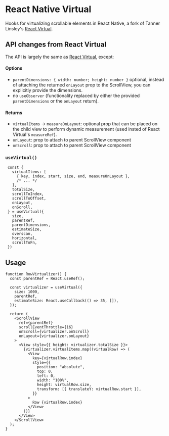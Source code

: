 # React Native Virtual

Hooks for virtualizing scrollable elements in React Native, a fork of
Tanner Linsley's
[React Virtual](https://github.com/tannerlinsley/react-virtual).

## API changes from React Virtual

The API is largely the same as [React Virtual](https://react-virtual.tanstack.com/docs/api),
except:

#### Options

- `parentDimensions: { width: number; height: number }` optional,
  instead of attaching the returned `onLayout` prop to the ScrollView,
  you can
  explicitly provide the dimensions.
- no `useObserver` (functionality replaced by either the provided
  `parentDimensions` or the `onLayout` return).

#### Returns

- `virtualItems` → `measureOnLayout`: optional prop that can be placed
  on the child view to perform dynamic measurement (used insted
  of React Virtual's `measureRef`).
- `onLayout`: prop to attach to parent ScrollView component
- `onScroll`: prop to attach to parent ScrollView component

### `useVirtual()`

```
 const {
   virtualItems: [
     { key, index, start, size, end, measureOnLayout },
     /* ... */
   ],
   totalSize,
   scrollToIndex,
   scrollToOffset,
   onLayout,
   onScroll,
 } = useVirtual({
   size,
   parentRef,
   parentDimensions,
   estimateSize,
   overscan,
   horizontal,
   scrollToFn,
 })
```

## Usage

```
function RowVirtualizer() {
  const parentRef = React.useRef();

  const virtualizer = useVirtual({
    size: 1000,
    parentRef,
    estimateSize: React.useCallback(() => 35, []),
  });

  return (
    <ScrollView
      ref={parentRef}
      scrollEventThrottle={16}
      onScroll={virtualizer.onScroll}
      onLayout={virtualizer.onLayout}
    >
      <View style={{ height: virtualizer.totalSize }}>
        {virtualizer.virtualItems.map((virtualRow) => (
          <View
            key={virtualRow.index}
            style={{
              position: "absolute",
              top: 0,
              left: 0,
              width: "100%",
              height: virtualRow.size,
              transform: [{ translateY: virtualRow.start }],
            }}
          >
            Row {virtualRow.index}
          </View>
        ))}
      </View>
    </ScrollView>
  );
}

```
